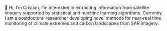 👋 Hi, I’m Cristian, I’m interested in extracting information from satellite imagery supported by statistical and machine learning algorithms. Currently I am a postdoctoral researcher developing novel methods for near-real time monitoring of climate extremes and carbon landscapes from SAR imagery. 

